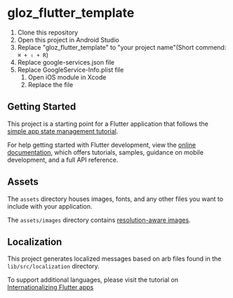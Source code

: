 # gloz_flutter_template

1. Clone this repository
2. Open this project in Android Studio
3. Replace "gloz_flutter_template" to "your project name"(Short commend: `⌘ + ⇧ + R`)
4. Replace google-services.json file
5. Replace GoogleService-Info.plist file
   1. Open iOS module in Xcode
   2. Replace the file

## Getting Started

This project is a starting point for a Flutter application that follows the
[simple app state management
tutorial](https://flutter.dev/docs/development/data-and-backend/state-mgmt/simple).

For help getting started with Flutter development, view the
[online documentation](https://flutter.dev/docs), which offers tutorials,
samples, guidance on mobile development, and a full API reference.

## Assets

The `assets` directory houses images, fonts, and any other files you want to
include with your application.

The `assets/images` directory contains [resolution-aware
images](https://flutter.dev/docs/development/ui/assets-and-images#resolution-aware).

## Localization

This project generates localized messages based on arb files found in
the `lib/src/localization` directory.

To support additional languages, please visit the tutorial on
[Internationalizing Flutter
apps](https://flutter.dev/docs/development/accessibility-and-localization/internationalization)
